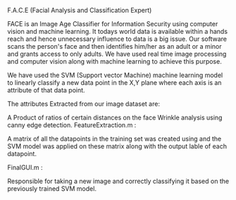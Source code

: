 F.A.C.E (Facial Analysis and Classification Expert)

FACE is an Image Age Classifier for Information Security using computer vision and machine learning. It todays world data is available within a hands reach and hence unnecessary influence to data is a big issue. Our software scans the person's face and then identifies him/her as an adult or a minor and grants access to only adults. We have used real time image processing and computer vision along with machine learning to achieve this purpose.

We have used the SVM (Support vector Machine) machine learning model to linearly classify a new data point in the X,Y plane where each axis is an attribute of that data point.

The attributes Extracted from our image dataset are:

A Product of ratios of certain distances on the face
Wrinkle analysis using canny edge detection.
FeatureExtraction.m :

A matrix of all the datapoints in the training set was created using and the SVM model was applied on these matrix along with the output lable of each datapoint.

FinalGUI.m :

Responsible for taking a new image and correctly classifying it based on the previously trained SVM model.
